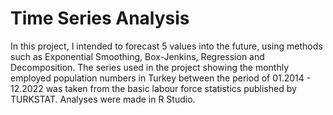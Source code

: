 # Time Series Analysis
 
In this project, I intended to forecast 5 values into the future, using methods such as Exponential Smoothing, Box-Jenkins, Regression and Decomposition. The series used in the project showing the monthly employed population numbers in Turkey between the period of 01.2014 - 12.2022 was taken from the basic labour force statistics published by TURKSTAT. Analyses were made in R Studio.
